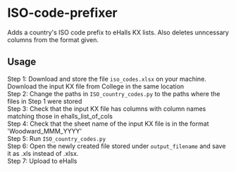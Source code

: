 # ISO-code-prefixer 
Adds a country's ISO code prefix to eHalls KX lists. Also deletes unncessary columns from the format given.

## Usage
Step 1: Download and store the file `iso_codes.xlsx` on your machine. Download the input KX file from College in the same location  
Step 2: Change the paths in `ISO_country_codes.py` to the paths where the files in Step 1 were stored  
Step 3: Check that the input KX file has columns with column names matching those in ehalls_list_of_cols  
Step 4: Check that the sheet name of the input KX file is in the format 'Woodward_MMM_YYYY'  
Step 5: Run `ISO_country_codes.py`  
Step 6: Open the newly created file stored under `output_filename` and save it as .xls instead of .xlsx.  
Step 7: Upload to eHalls  
